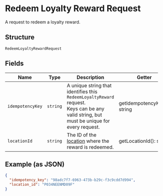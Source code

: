 
# Redeem Loyalty Reward Request

A request to redeem a loyalty reward.

## Structure

`RedeemLoyaltyRewardRequest`

## Fields

| Name | Type | Description | Getter | Setter |
|  --- | --- | --- | --- | --- |
| `idempotencyKey` | `string` | A unique string that identifies this `RedeemLoyaltyReward` request.<br>Keys can be any valid string, but must be unique for every request. | getIdempotencyKey(): string | setIdempotencyKey(string idempotencyKey): void |
| `locationId` | `string` | The ID of the [location](#type-Location) where the reward is redeemed. | getLocationId(): string | setLocationId(string locationId): void |

## Example (as JSON)

```json
{
  "idempotency_key": "98adc7f7-6963-473b-b29c-f3c9cdd7d994",
  "location_id": "P034NEENMD09F"
}
```

